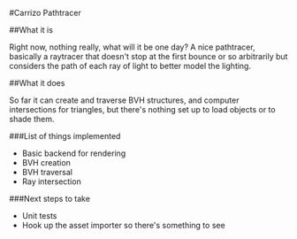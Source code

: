 #Carrizo Pathtracer


##What it is

Right now, nothing really, what will it be one day? A nice pathtracer, basically a raytracer that doesn't stop at the first bounce or so arbitrarily but considers the path of each ray of light to better model the lighting.

##What it does

So far it can create and traverse BVH structures, and computer intersections for triangles, but there's nothing set up to load objects or to shade them.

###List of things implemented
- Basic backend for rendering
- BVH creation
- BVH traversal
- Ray intersection

###Next steps to take
- Unit tests
- Hook up the asset importer so there's something to see